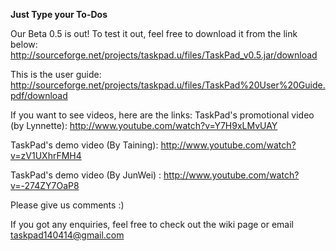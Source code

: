 **Just Type your To-Dos**

Our Beta 0.5 is out! To test it out, feel free to download it from the link below:
http://sourceforge.net/projects/taskpad.u/files/TaskPad_v0.5.jar/download

This is the user guide:
http://sourceforge.net/projects/taskpad.u/files/TaskPad%20User%20Guide.pdf/download

If you want to see videos, here are the links:
TaskPad's promotional video (by Lynnette): http://www.youtube.com/watch?v=Y7H9xLMvUAY


TaskPad's demo video (By Taining): http://www.youtube.com/watch?v=zV1UXhrFMH4


TaskPad's demo video (By JunWei) : http://www.youtube.com/watch?v=-274ZY7OaP8

Please give us comments :)

If you got any enquiries, feel free to check out the wiki page or email taskpad140414@gmail.com
